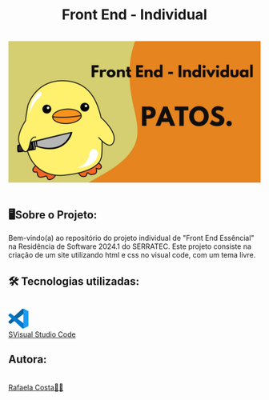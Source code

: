 <!DOCTYPE html>
<html

<body>
  <h1 align="center">Front End - Individual</h1>
</br>
   <div align="center">
    <img src="https://github.com/rafaelacostamg/IndividualFront/blob/main/imagemcapa.jpg">
  </div>
</br>
 
  ## :desktop_computer:Sobre o Projeto:
  
   <p> Bem-vindo(a) ao repositório do projeto individual de "Front End Essêncial" na Residência de Software 2024.1 do SERRATEC. Este projeto consiste na criação de um site utilizando html e css no visual code, com um tema livre.</p>
  
  ## :hammer_and_wrench: Tecnologias utilizadas:
 <div>
 </br>
 <img src="https://github.com/rafaelacostamg/IndividualFront/blob/main/visual-studio-code-icon.webp" height="40" width="40"> 
 </br>
 <a href="https://code.visualstudio.com/">SVisual Studio Code</a> 
 <br/>
  </div>
  <h2>Autora:</h2><br/>
<a href="https://github.com/rafaelacostamg">Rafaela Costa👩🏻</a><br>
  
